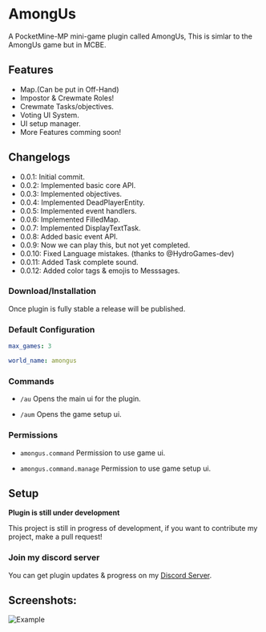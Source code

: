 # AmongUs

A PocketMine-MP mini-game plugin called AmongUs, 
This is simlar to the AmongUs game but in MCBE.

## Features

- Map.(Can be put in Off-Hand)
- Impostor & Crewmate Roles!
- Crewmate Tasks/objectives.
- Voting UI System.
- UI setup manager.
- More Features comming soon!

## Changelogs

- 0.0.1: Initial commit.
- 0.0.2: Implemented basic core API.
- 0.0.3: Implemented objectives.
- 0.0.4: Implemented DeadPlayerEntity.
- 0.0.5: Implemented event handlers.
- 0.0.6: Implemented FilledMap.
- 0.0.7: Implemented DisplayTextTask.
- 0.0.8: Added basic event API.
- 0.0.9: Now we can play this, but not yet completed.
- 0.0.10: Fixed Language mistakes. (thanks to @HydroGames-dev)
- 0.0.11: Added Task complete sound.
- 0.0.12: Added color tags & emojis to Messsages.

### Download/Installation

Once plugin is fully stable a release will be published.

### Default Configuration

```yaml
max_games: 3

world_name: amongus
```

### Commands

- ``/au`` Opens the main ui for the plugin.

- ``/aum`` Opens the game setup ui.

### Permissions

- ``amongus.command`` Permission to use game ui.

- ``amongus.command.manage`` Permission to use game setup ui.

## Setup

**Plugin is still under development**

This project is still in progress of development, if you want to contribute my project, make a pull request!

### Join my discord server

You can get plugin updates & progress on my [Discord Server](https://discord.gg/Py2vSwg3B3).

## Screenshots:
![Example](https://cdn.discordapp.com/attachments/523021633439399936/775489367744839680/20201110_040727.jpg)